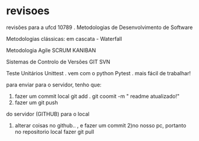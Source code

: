 # revisoes
revisões para a ufcd 10789 . Metodologias de Desenvolvimento de Software

Metodologias clássicas:
em cascata - Waterfall

Metodologia Agile
SCRUM
KANIBAN

Sistemas de Controlo de Versões
GIT
SVN

Teste Unitários
Unittest . vem com o python
Pytest . mais fácil de trabalhar!

para enviar para o servidor, tenho que:
1) fazer um commit local
git add .
git coomit -m " readme atualizado!"
2) fazer um git push

do servidor (GITHUB) para o local
1) alterar coisas no github.. , e fazer um commit
2)no nosso pc, portanto no repositorio local fazer git pull
